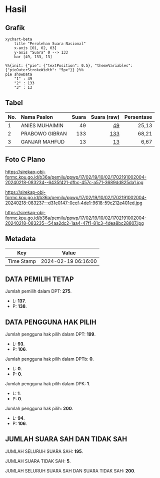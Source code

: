 # Hasil

## Grafik

```mermaid
xychart-beta
    title "Perolehan Suara Nasional"
    x-axis [01, 02, 03]
    y-axis "Suara" 0 --> 133
    bar [49, 133, 13]
```

```mermaid
%%{init: {"pie": {"textPosition": 0.5}, "themeVariables": {"pieOuterStrokeWidth": "5px"}} }%%
pie showData
    "1" : 49
    "2" : 133
    "3" : 13
```

## Tabel

| No. | Nama Paslon    | Suara | Suara (raw) | Persentase |
|:--- |:-------------- | -----:| -----------:| ----------:|
| 1   | ANIES MUHAIMIN | 49    | [49][p-1]   | 25,13      |
| 2   | PRABOWO GIBRAN | 133   | [133][p-2]  | 68,21      |
| 3   | GANJAR MAHFUD  | 13    | [13][p-3]   | 6,67       |


[p-1]: https://github.com/gigit-pemilu/pemilu-2024/blob/main/pilpres/hitung-suara/sub/17-bengkulu/sub/02-rejang-lebong/sub/19-curup-tengah/sub/1002-talang-rimbo-baru/sub/004-tps/sub/paslon-1.txt
[p-2]: https://github.com/gigit-pemilu/pemilu-2024/blob/main/pilpres/hitung-suara/sub/17-bengkulu/sub/02-rejang-lebong/sub/19-curup-tengah/sub/1002-talang-rimbo-baru/sub/004-tps/sub/paslon-2.txt
[p-3]: https://github.com/gigit-pemilu/pemilu-2024/blob/main/pilpres/hitung-suara/sub/17-bengkulu/sub/02-rejang-lebong/sub/19-curup-tengah/sub/1002-talang-rimbo-baru/sub/004-tps/sub/paslon-3.txt

## Foto C Plano

https://sirekap-obj-formc.kpu.go.id/b36a/pemilu/ppwp/17/02/19/10/02/1702191002004-20240218-083234--6435f421-dfbc-457c-a571-3689dd825da1.jpg

https://sirekap-obj-formc.kpu.go.id/b36a/pemilu/ppwp/17/02/19/10/02/1702191002004-20240218-083237--d31e0147-0ccf-4de1-9618-59c212e401ed.jpg

https://sirekap-obj-formc.kpu.go.id/b36a/pemilu/ppwp/17/02/19/10/02/1702191002004-20240218-083235--54aa2dc2-1aa4-47f1-81c3-4dea8bc28807.jpg


## Metadata

| Key        | Value               |
| ---------- | ------------------- |
| Time Stamp | 2024-02-19 06:16:00 |


## DATA PEMILIH TETAP

Jumlah pemilih dalam DPT: **275**.
 * L: **137**.
 * P: **138**.

## DATA PENGGUNA HAK PILIH

Jumlah pengguna hak pilih dalam DPT: **199**.
 * L: **93**.
 * P: **106**.

Jumlah pengguna hak pilih dalam DPTb: **0**.
 * L: **0**.
 * P: **0**.

Jumlah pengguna hak pilih dalam DPK: **1**.
 * L: **1**.
 * P: **0**.

Jumlah pengguna hak pilih: **200**.
 * L: **94**.
 * P: **106**.

## JUMLAH SUARA SAH DAN TIDAK SAH

JUMLAH SELURUH SUARA SAH: **195**.

JUMLAH SUARA TIDAK SAH: **5**.

JUMLAH SELURUH SUARA SAH DAN SUARA TIDAK SAH: **200**.


